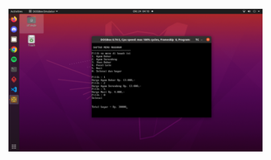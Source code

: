 ![alt text](https://github.com/arifnrrmdn/Algoritma-dan-Pemrograman-dasar/blob/main/tugas/no%201/Screenshot%20from%202022-10-24%2004-10-14.png)
